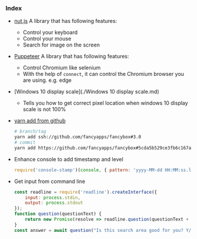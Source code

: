 ### Index

- [nut.js](./nutjs.md) A library that has following features:
  - Control your keyboard
  - Control your mouse
  - Search for image on the screen
  
- [Puppeteer](./Puppeteer.md) A library that has following features:
  - Control Chromium like selenium
  - With the help of `connect`, it can control the Chromium browser you are using. e.g. edge
  
- [Windows 10 display scale](./Windows 10 display scale.md)
  
  - Tells you how to get correct pixel location when windows 10 display scale is not 100%
  
- [yarn add from github](https://stackoverflow.com/a/43636577)

  ```bash
  # branch/tag
  yarn add ssh://github.com/fancyapps/fancybox#3.0
  # commit
  yarn add https://github.com/fancyapps/fancybox#5cda5b529ce3fb6c167a55d42ee5a316e921d95f
  ```

- Enhance console to add timestamp and level

  ```javascript
  require('console-stamp')(console, { pattern: 'yyyy-MM-dd HH:MM:ss.l' });
  ```

- Get input from command line

  ```javascript
  const readline = require('readline').createInterface({
      input: process.stdin,
      output: process.stdout
  });
  function question(questionText) {
      return new Promise(resolve => readline.question(questionText + " > ", resolve));
  }
  const answer = await question("Is this search area good for you? Y/N");
  ```

  

